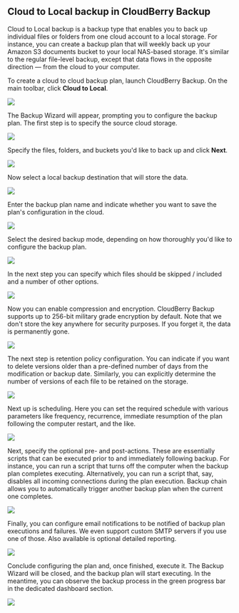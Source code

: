 ## Cloud to Local backup in CloudBerry Backup

Cloud to Local backup is a backup type that enables you to back up individual files or folders from one cloud account to a local storage. For instance, you can create a backup plan that will weekly back up your Amazon S3 documents bucket to your local NAS-based storage. It's similar to the regular file-level backup, except that data flows in the opposite direction — from the cloud to your computer.

To create a cloud to cloud backup plan, launch CloudBerry Backup. On the main toolbar, click **Cloud to Local**.

![](/assets/ctl1.PNG)

The Backup Wizard will appear, prompting you to configure the backup plan. The first step is to specify the source cloud storage.

![](/assets/ctl2.PNG)

Specify the files, folders, and buckets you'd like to back up and click **Next**.

![](/assets/ctl3.PNG)

Now select a local backup destination that will store the data.

![](/assets/ctl4.PNG)

Enter the backup plan name and indicate whether you want to save the plan's configuration in the cloud.

![](/assets/ctl5.PNG)

Select the desired backup mode, depending on how thoroughly you'd like to configure the backup plan.

![](/assets/ctl6.PNG)

In the next step you can specify which files should be skipped / included and a number of other options.

![](/assets/ctl7.PNG)

Now you can enable compression and encryption. CloudBerry Backup supports up to 256-bit military grade encryption by default. Note that we don't store the key anywhere for security purposes. If you forget it, the data is permanently gone.

![](/assets/ctl8.PNG)

The next step is retention policy configuration. You can indicate if you want to delete versions older than a pre-defined number of days from the modification or backup date. Similarly, you can explicitly determine the number of versions of each file to be retained on the storage.

![](/assets/ctl9.PNG)

Next up is scheduling. Here you can set the required schedule with various parameters like frequency, recurrence, immediate resumption of the plan following the computer restart, and the like.

![](/assets/ctl10.PNG)

Next, specify the optional pre- and post-actions. These are essentially scripts that can be executed prior to and immediately following backup. For instance, you can run a script that turns off the computer when the backup plan completes executing. Alternatively, you can run a script that, say, disables all incoming connections during the plan execution. Backup chain allows you to automatically trigger another backup plan when the current one completes.

![](/assets/ctl11.PNG)

Finally, you can configure email notifications to be notified of backup plan executions and failures. We even support custom SMTP servers if you use one of those. Also available is optional detailed reporting.

![](/assets/ctl12.png)

Conclude configuring the plan and, once finished, execute it. The Backup Wizard will be closed, and the backup plan will start executing. In the meantime, you can observe the backup process in the green progress bar in the dedicated dashboard section.

![](/assets/ctl13.PNG)

